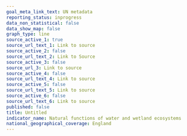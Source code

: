 ```yaml
---
goal_meta_link_text: UN metadata
reporting_status: inprogress
data_non_statistical: false
data_show_map: false
graph_type: line
source_active_1: true
source_url_text_1: Link to source
source_active_2: false
source_url_text_2: Link to Source
source_active_3: false
source_url_3: Link to source
source_active_4: false
source_url_text_4: Link to source
source_active_5: false
source_url_text_5: Link to source
source_active_6: false
source_url_text_6: Link to source
published: false
title: Untitled
indicator_name: Natural functions of water and wetland ecosystems
national_geographical_coverage: England
---
```

